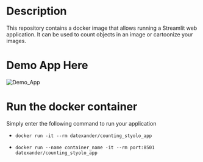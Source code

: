 # Description

This repository contains a docker image that allows running a Streamlit web application. It can be used to count objects in an image or cartoonize your images.

# Demo App Here 

![Demo_App](https://user-images.githubusercontent.com/45697319/96905057-8f158b80-145d-11eb-9b82-16c35f403937.gif)

# Run the docker container

Simply enter the following command to run your application

* `docker run -it --rm datexander/counting_styolo_app`

* `docker run --name container_name -it --rm port:8501 datexander/counting_styolo_app`
